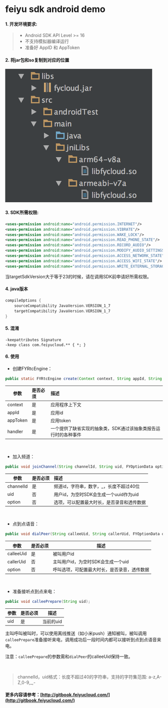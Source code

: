 # feiyu sdk android demo

#### 1. 开发环境要求:

> * Android SDK API Level >= 16
> * 不支持模拟器编译运行
> * 准备好 AppID 和 AppToken


#### 2. 将jar包和so复制到对应的位置

![github](https://github.com/FeiyuCloud/android-sdk-demo/blob/master/img/fycloud-androidstudio.png "github")


#### 3. SDK所需权限:

```xml
<uses-permission android:name="android.permission.INTERNET"/>
<uses-permission android:name="android.permission.VIBRATE"/>
<uses-permission android:name="android.permission.WAKE_LOCK"/>
<uses-permission android:name="android.permission.READ_PHONE_STATE"/>
<uses-permission android:name="android.permission.RECORD_AUDIO"/>
<uses-permission android:name="android.permission.MODIFY_AUDIO_SETTINGS"/>
<uses-permission android:name="android.permission.ACCESS_NETWORK_STATE"/>
<uses-permission android:name="android.permission.ACCESS_WIFI_STATE"/>
<uses-permission android:name="android.permission.WRITE_EXTERNAL_STORAGE"/>
```

当targetSdkVersion大于等于23的时候，请在调用SDK前申请好所需权限。


#### 4. java版本

```groovy
compileOptions {
    sourceCompatibility JavaVersion.VERSION_1_7
    targetCompatibility JavaVersion.VERSION_1_7
}
```


#### 5. 混淆

```
-keepattributes Signature
-keep class com.feiyucloud.** { *; }
```


#### 6. 使用

- 创建FYRtcEngine：

```java
public static FYRtcEngine create(Context context, String appId, String appToken, FYRtcEventHandler handler);
```

| 参数 | 是否必须 | 描述 |
| ---- | :---- | :---- |
| context | 是 | 应用程序上下文 |
| appId | 是 | 应用id |
| appToken | 是 | 应用token |
| handler | 是 | 一个提供了缺省实现的抽象类，SDK通过该抽象类报告运行时的各种事件 |

<br/>

- 加入频道：

```java
public void joinChannel(String channelId, String uid, FYOptionData option);
```

| 参数 | 是否必须 | 描述 |
| ---- | :---- | :---- |
| channelId | 是 | 频道id，字符串，数字，\_，长度不超过40位 |
| uid | 否 | 用户id，为空时SDK会生成一个uuid作为uid |
| option | 否 | 选项，可以配置最大时长，是否录音和透传数据 |

<br/>

- 点到点语音：

```java
public void dialPeer(String calleeUid, String callerUid, FYOptionData option);
```

| 参数 | 是否必须 | 描述 |
| --- | --- | --- |
| calleeUid | 是 | 被叫用户id |
| callerUid | 否 | 主叫用户id，为空时SDK会生成一个uid |
| option | 否 | 呼叫选项，可配置最大时长，是否录音，透传数据 |

<br/>

- 准备接听点到点来电：

```java
public void calleePrepare(String uid);
```
| 参数 | 是否必须 | 描述 |
| --- | --- | --- |
| uid | 是 | 当前的uid |

主叫呼叫被叫时，可以使用离线推送（如小米push）通知被叫，被叫调用`calleePrepare`准备接听来电，调用成功后一段时间内都可以接听到点到点语音来电。

注意：`calleePrepare`的参数需和`dialPeer`的calleeUid保持一致。

<br/>

> channelId，uid格式：长度不超过40的字符串，支持的字符集范围: a-z,A-Z,0-9,_,-



#### 更多内容请参考：[http://gitbook.feiyucloud.com/](http://gitbook.feiyucloud.com/)

<br/>
